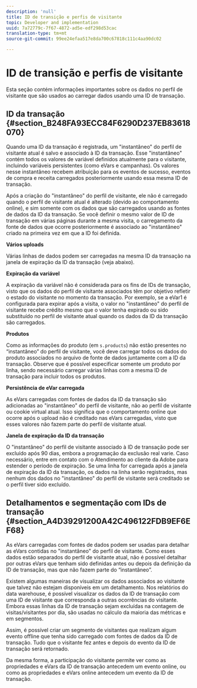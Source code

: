 ```yaml
---
description: 'null'
title: ID de transição e perfis de visitante
topic: Developer and implementation
uuid: 7a72779c-7f67-4872-ad5e-edf298d53cac
translation-type: tm+mt
source-git-commit: 99ee24efaa517e8da700c67818c111c4aa90dc02

---
```



# ID de transição e perfis de visitante

Esta seção contém informações importantes sobre os dados no perfil de visitante que são usados ao carregar dados usando uma ID de transação.

## ID da transação {#section_B248FA93ECC84F6290D237EB83618070}

Quando uma ID da transação é registrada, um &quot;instantâneo&quot; do perfil de visitante atual é salvo e associado à ID da transação. Esse &quot;instantâneo&quot; contém todos os valores de variável definidos atualmente para o visitante, incluindo variáveis persistentes (como eVars e campanhas). Os valores nesse instantâneo recebem atribuição para os eventos de sucesso, eventos de compra e receita carregados posteriormente usando essa mesma ID de transação.

Após a criação do &quot;instantâneo&quot; do perfil de visitante, ele não é carregado quando o perfil de visitante atual é alterado (devido ao comportamento online), e sim somente com os dados que são carregados usando as fontes de dados da ID da transação. Se você definir o mesmo valor de ID de transação em várias páginas durante a mesma visita, o carregamento da fonte de dados que ocorre posteriormente é associado ao &quot;instantâneo&quot; criado na primeira vez em que a ID foi definida.

**Vários uploads**

Várias linhas de dados podem ser carregadas na mesma ID da transação na janela de expiração da ID da transação (veja abaixo).

**Expiração da variável**

A expiração da variável não é considerada para os fins de IDs de transação, visto que os dados do perfil de visitante associados têm por objetivo refletir o estado do visitante no momento da transação. Por exemplo, se a eVar1 é configurada para expirar após a visita, o valor no &quot;instantâneo&quot; do perfil de visitante recebe crédito mesmo que o valor tenha expirado ou sido substituído no perfil de visitante atual quando os dados da ID da transação são carregados.

**Produtos**

Como as informações do produto (em `s.products`) não estão presentes no “instantâneo” do perfil de visitante, você deve carregar todos os dados do produto associados no arquivo de fonte de dados juntamente com a ID da transação. Observe que é possível especificar somente um produto por linha, sendo necessário carregar várias linhas com a mesma ID de transação para incluir todos os produtos.

**Persistência de eVar carregada**

As eVars carregadas com fontes de dados da ID da transação são adicionadas ao &quot;instantâneo&quot; do perfil de visitante, não ao perfil de visitante ou cookie virtual atual. Isso significa que o comportamento online que ocorre após o upload não é creditado nas eVars carregadas, visto que esses valores não fazem parte do perfil de visitante atual.

**Janela de expiração da ID da transação**

O &quot;instantâneo&quot; do perfil de visitante associado à ID de transação pode ser excluído após 90 dias, embora a programação da exclusão real varie. Caso necessário, entre em contato com o Atendimento ao cliente da Adobe para estender o período de expiração. Se uma linha for carregada após a janela de expiração da ID da transação, os dados na linha serão registrados, mas nenhum dos dados no &quot;instantâneo&quot; do perfil de visitante será creditado se o perfil tiver sido excluído.

## Detalhamentos e segmentação com IDs de transação {#section_A4D39291200A42C496122FDB9EF6EF68}

As eVars carregadas com fontes de dados podem ser usadas para detalhar as eVars contidas no &quot;instantâneo&quot; do perfil de visitante. Como esses dados estão separados do perfil de visitante atual, não é possível detalhar por outras eVars que tenham sido definidas antes ou depois da definição da ID de transação, mas que não fazem parte do “instantâneo”.

Existem algumas maneiras de visualizar os dados associados ao visitante que talvez não estejam disponíveis em um detalhamento. Nos relatórios do data warehouse, é possível visualizar os dados da ID de transação com uma ID de visitante que corresponda a outras ocorrências do visitante. Embora essas linhas da ID de transação sejam excluídas na contagem de visitas/visitantes por dia, são usadas no cálculo da maioria das métricas e em segmentos.

Assim, é possível criar um segmento de visitantes que realizam algum evento offline que tenha sido carregado com fontes de dados da ID de transação. Tudo que o visitante fez antes e depois do evento da ID de transação será retornado.

Da mesma forma, a participação do visitante permite ver como as propriedades e eVars da ID de transação antecedem um evento online, ou como as propriedades e eVars online antecedem um evento da ID de transação.
